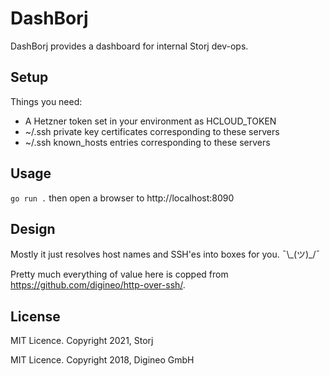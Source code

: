 DashBorj
========

DashBorj provides a dashboard for internal Storj dev-ops.

Setup
-----

Things you need:
 - A Hetzner token set in your environment as HCLOUD_TOKEN
 - ~/.ssh private key certificates corresponding to these servers
 - ~/.ssh known_hosts entries corresponding to these servers

Usage
-----

`go run .` then open a browser to http://localhost:8090

Design
------

Mostly it just resolves host names and SSH'es into boxes for you.  ¯\\\_(ツ)\_/¯

Pretty much everything of value here is copped from https://github.com/digineo/http-over-ssh/.

## License

MIT Licence. Copyright 2021, Storj

MIT Licence. Copyright 2018, Digineo GmbH
